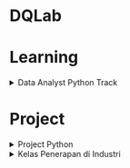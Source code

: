 # DQLab

<h1 align="left">Learning</h1>

<details>
<summary>Data Analyst Python Track</summary>
  
- [[📂](https://github.com/salbifaza/DQLab/tree/main/Project/Project%20Simple%20ETL%20with%20Pandas)] 
  [[🎫](https://academy.dqlab.id/certificate/pdf/DQLABDEPROUMHJFB/NONTRACK)] 
  Data Analyst Project - Business Decision Research

- [[📂](https://github.com/salbifaza/DQLab/tree/main/Project/Project%20Simple%20ETL%20with%20Pandas)] 
  [[🎫](https://academy.dqlab.id/certificate/pdf/DQLABDEPROUMHJFB/NONTRACK)] 
  Data Manipulation with Pandas - Part 1
  
- [[📂](https://github.com/salbifaza/DQLab/tree/main/Project/Project%20Simple%20ETL%20with%20Pandas)] 
  [[🎫](https://academy.dqlab.id/certificate/pdf/DQLABDEPROUMHJFB/NONTRACK)] 
  Data Manipulation with Pandas - Part 2 
  
- [[📂](https://github.com/salbifaza/DQLab/tree/main/Project/Project%20Simple%20ETL%20with%20Pandas)] 
  [[🎫](https://academy.dqlab.id/certificate/pdf/DQLABDEPROUMHJFB/NONTRACK)] 
  Data Quality with Python for Beginner
    
- [[📂](https://github.com/salbifaza/DQLab/tree/main/Project/Project%20Simple%20ETL%20with%20Pandas)] 
  [[🎫](https://academy.dqlab.id/certificate/pdf/DQLABDEPROUMHJFB/NONTRACK)] 
  Data Visualization with Python Matplotlib for Beginner - Part 1
    
- [[📂](https://github.com/salbifaza/DQLab/tree/main/Project/Project%20Simple%20ETL%20with%20Pandas)] 
  [[🎫](https://academy.dqlab.id/certificate/pdf/DQLABDEPROUMHJFB/NONTRACK)] 
  Data Visualization with Python Matplotlib for Beginner - Part 2
    
- [[📂](https://github.com/salbifaza/DQLab/tree/main/Project/Project%20Simple%20ETL%20with%20Pandas)] 
  [[🎫](https://academy.dqlab.id/certificate/pdf/DQLABDEPROUMHJFB/NONTRACK)] 
  Exploratory Data Analysis with Python for Beginner
    
- [[📂](https://github.com/salbifaza/DQLab/tree/main/Project/Project%20Simple%20ETL%20with%20Pandas)] 
  [[🎫](https://academy.dqlab.id/certificate/pdf/DQLABDEPROUMHJFB/NONTRACK)] 
  Fundamental SQL Using FUNCTION and GROUP BY
    
- [[📂](https://github.com/salbifaza/DQLab/tree/main/Project/Project%20Simple%20ETL%20with%20Pandas)] 
  [[🎫](https://academy.dqlab.id/certificate/pdf/DQLABDEPROUMHJFB/NONTRACK)] 
  Fundamental SQL Using SELECT Statement
    
- [[📂](https://github.com/salbifaza/DQLab/tree/main/Project/Project%20Simple%20ETL%20with%20Pandas)] 
  [[🎫](https://academy.dqlab.id/certificate/pdf/DQLABDEPROUMHJFB/NONTRACK)] 
  Machine Learning with Python for Beginner
    
- [[📂](https://github.com/salbifaza/DQLab/tree/main/Project/Project%20Simple%20ETL%20with%20Pandas)] 
  [[🎫](https://academy.dqlab.id/certificate/pdf/DQLABDEPROUMHJFB/NONTRACK)] 
  Project Simple ETL with Pandas
    
- [[📂](https://github.com/salbifaza/DQLab/tree/main/Project/Project%20Simple%20ETL%20with%20Pandas)] 
  [[🎫](https://academy.dqlab.id/certificate/pdf/DQLABDEPROUMHJFB/NONTRACK)] 
  Python for Data Professional Beginner - Part 1
    
- [[📂](https://github.com/salbifaza/DQLab/tree/main/Project/Project%20Simple%20ETL%20with%20Pandas)] 
  [[🎫](https://academy.dqlab.id/certificate/pdf/DQLABDEPROUMHJFB/NONTRACK)] 
  Python for Data Professional Beginner - Part 2
    
- [[📂](https://github.com/salbifaza/DQLab/tree/main/Project/Project%20Simple%20ETL%20with%20Pandas)] 
  [[🎫](https://academy.dqlab.id/certificate/pdf/DQLABDEPROUMHJFB/NONTRACK)] 
  Python for Data Professional Beginner - Part 3
  
</details>

<h1 align="left">Project</h1>

<details>
<summary>Project Python</summary>
  
- [[📂](https://github.com/salbifaza/DQLab/tree/main/Project/Project%20Simple%20ETL%20with%20Pandas)] 
  [[🎫](https://academy.dqlab.id/certificate/pdf/DQLABDEPROUMHJFB/NONTRACK)] 
  Project Simple ETL with Pandas

- [[📂](https://github.com/salbifaza/DQLab/tree/main/Project/Project%20Simple%20ETL%20with%20Pandas)] 
  [[🎫](https://academy.dqlab.id/certificate/pdf/DQLABDEPROUMHJFB/NONTRACK)] 
  Project Simple ETL with Pandas
  
  
</details>

<details>
<summary>Kelas Penerapan di Industri</summary>


</details>
